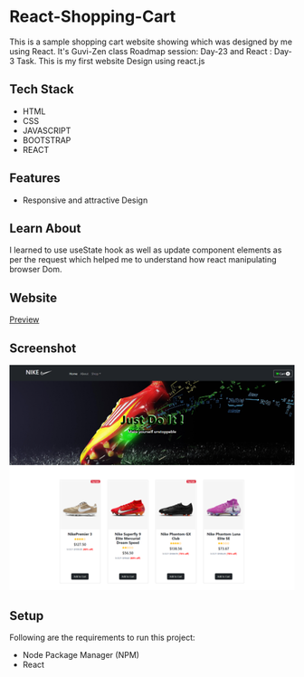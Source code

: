 # React-Shopping-Cart
<p>This is a sample shopping cart website showing which was designed by me using React. It's Guvi-Zen class Roadmap session: Day-23 and React : Day-3 Task. This is my first website Design using react.js</p>

## Tech Stack
<ul>
  <li>HTML</li>
  <li>CSS</li>
  <li>JAVASCRIPT</li>
  <li>BOOTSTRAP</li>
  <li>REACT</li>
</ul>

## Features
<ul>
  <li>Responsive and attractive Design</li>
</ul>

## Learn About
<p>I learned to use useState hook as well as update component elements as per the request which helped me to understand how react manipulating browser Dom.</p>



## Website
<a href="https://react-shopping-cart-fsd.netlify.app/" target="_blank">Preview</a>

## Screenshot
<img src="https://github.com/shaikabdulcader/React-shopping-cart/blob/master/public/images/Screenshot%202024-01-23%20072121.png?raw=true">
<img src="https://github.com/shaikabdulcader/React-shopping-cart/blob/master/public/images/Screenshot%202024-01-23%20073543.png?raw=true">

## Setup
<p>Following are the requirements to run this project:</p>
<ul>
  <li>Node Package Manager (NPM)</li>
  <li>React</li>
</ul>
